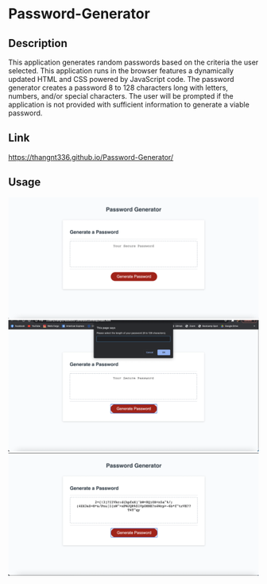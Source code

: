 # Password-Generator


## Description

This application generates random passwords based on the criteria the user selected. This application runs in the browser features a dynamically updated HTML and CSS powered by JavaScript code. The password generator creates a password 8 to 128 characters long with letters, numbers, and/or special characters. The user will be prompted if the application is not provided with sufficient information to generate a viable password.


## Link

https://thangnt336.github.io/Password-Generator/

## Usage

![first screenshot](assets/screen1.png)
![second screenshot](assets/screen2.png)
![third screenshot](assets/screen3.png)



